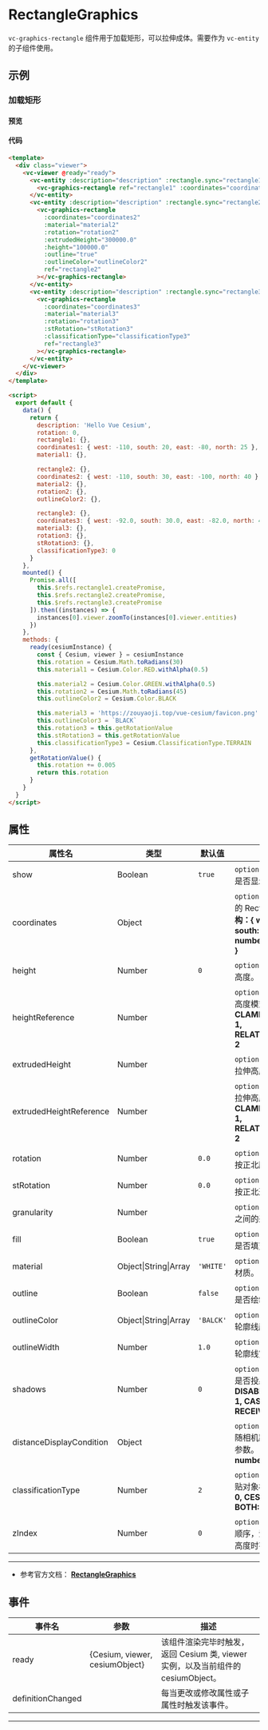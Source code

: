 # RectangleGraphics

`vc-graphics-rectangle` 组件用于加载矩形，可以拉伸成体。需要作为 `vc-entity` 的子组件使用。

## 示例

### 加载矩形

#### 预览

<doc-preview>
  <template>
    <div class="viewer">
      <vc-viewer @ready="ready">
        <vc-entity :description="description" :rectangle.sync="rectangle1">
          <vc-graphics-rectangle ref="rectangle1" :coordinates="coordinates1" :material="material1"></vc-graphics-rectangle>
        </vc-entity>
        <vc-entity :description="description" :rectangle.sync="rectangle2">
          <vc-graphics-rectangle
            :coordinates="coordinates2"
            :material="material2"
            :rotation="rotation2"
            :extrudedHeight="300000.0"
            :height="100000.0"
            :outline="true"
            :outlineColor="outlineColor2"
            ref="rectangle2"
          ></vc-graphics-rectangle>
        </vc-entity>
        <vc-entity :description="description" :rectangle.sync="rectangle3">
          <vc-graphics-rectangle
            :coordinates="coordinates3"
            :material="material3"
            :rotation="rotation3"
            :stRotation="stRotation3"
            :classificationType="classificationType3"
            ref="rectangle3"
          ></vc-graphics-rectangle>
        </vc-entity>
      </vc-viewer>
    </div>
  </template>

  <script>
    export default {
      data() {
        return {
          description: 'Hello Vue Cesium',
          rotation: 0,
          rectangle1: {},
          coordinates1: { west: -110, south: 20, east: -80, north: 25 },
          material1: {},

          rectangle2: {},
          coordinates2: { west: -110, south: 30, east: -100, north: 40 },
          material2: {},
          rotation2: {},
          outlineColor2: {},

          rectangle3: {},
          coordinates3: { west: -92.0, south: 30.0, east: -82.0, north: 40.0 },
          material3: {},
          rotation3: {},
          stRotation3: {},
          classificationType3: 0
        }
      },
      mounted() {
        Promise.all([
          this.$refs.rectangle1.createPromise,
          this.$refs.rectangle2.createPromise,
          this.$refs.rectangle3.createPromise
        ]).then((instances) => {
          instances[0].viewer.zoomTo(instances[0].viewer.entities)
        })
      },
      methods: {
        ready(cesiumInstance) {
          const { Cesium, viewer } = cesiumInstance
          this.rotation = Cesium.Math.toRadians(30)
          this.material1 = Cesium.Color.RED.withAlpha(0.5)

          this.material2 = Cesium.Color.GREEN.withAlpha(0.5)
          this.rotation2 = Cesium.Math.toRadians(45)
          this.outlineColor2 = Cesium.Color.BLACK

          this.material3 = 'https://zouyaoji.top/vue-cesium/favicon.png'
          this.outlineColor3 = `BLACK`
          this.rotation3 = this.getRotationValue
          this.stRotation3 = this.getRotationValue
          this.classificationType3 = Cesium.ClassificationType.TERRAIN
        },
        getRotationValue() {
          this.rotation += 0.005
          return this.rotation
        }
      }
    }
  </script>
</doc-preview>

#### 代码

```html
<template>
  <div class="viewer">
    <vc-viewer @ready="ready">
      <vc-entity :description="description" :rectangle.sync="rectangle1">
        <vc-graphics-rectangle ref="rectangle1" :coordinates="coordinates1" :material="material1"></vc-graphics-rectangle>
      </vc-entity>
      <vc-entity :description="description" :rectangle.sync="rectangle2">
        <vc-graphics-rectangle
          :coordinates="coordinates2"
          :material="material2"
          :rotation="rotation2"
          :extrudedHeight="300000.0"
          :height="100000.0"
          :outline="true"
          :outlineColor="outlineColor2"
          ref="rectangle2"
        ></vc-graphics-rectangle>
      </vc-entity>
      <vc-entity :description="description" :rectangle.sync="rectangle3">
        <vc-graphics-rectangle
          :coordinates="coordinates3"
          :material="material3"
          :rotation="rotation3"
          :stRotation="stRotation3"
          :classificationType="classificationType3"
          ref="rectangle3"
        ></vc-graphics-rectangle>
      </vc-entity>
    </vc-viewer>
  </div>
</template>

<script>
  export default {
    data() {
      return {
        description: 'Hello Vue Cesium',
        rotation: 0,
        rectangle1: {},
        coordinates1: { west: -110, south: 20, east: -80, north: 25 },
        material1: {},

        rectangle2: {},
        coordinates2: { west: -110, south: 30, east: -100, north: 40 },
        material2: {},
        rotation2: {},
        outlineColor2: {},

        rectangle3: {},
        coordinates3: { west: -92.0, south: 30.0, east: -82.0, north: 40.0 },
        material3: {},
        rotation3: {},
        stRotation3: {},
        classificationType3: 0
      }
    },
    mounted() {
      Promise.all([
        this.$refs.rectangle1.createPromise,
        this.$refs.rectangle2.createPromise,
        this.$refs.rectangle3.createPromise
      ]).then((instances) => {
        instances[0].viewer.zoomTo(instances[0].viewer.entities)
      })
    },
    methods: {
      ready(cesiumInstance) {
        const { Cesium, viewer } = cesiumInstance
        this.rotation = Cesium.Math.toRadians(30)
        this.material1 = Cesium.Color.RED.withAlpha(0.5)

        this.material2 = Cesium.Color.GREEN.withAlpha(0.5)
        this.rotation2 = Cesium.Math.toRadians(45)
        this.outlineColor2 = Cesium.Color.BLACK

        this.material3 = 'https://zouyaoji.top/vue-cesium/favicon.png'
        this.outlineColor3 = `BLACK`
        this.rotation3 = this.getRotationValue
        this.stRotation3 = this.getRotationValue
        this.classificationType3 = Cesium.ClassificationType.TERRAIN
      },
      getRotationValue() {
        this.rotation += 0.005
        return this.rotation
      }
    }
  }
</script>
```

## 属性

<!-- prettier-ignore -->
| 属性名 | 类型 | 默认值 | 描述 |
| ------------------------ | ------- | ------- | ------------------------------------------------------------------------------------------------------------------- |
| show | Boolean | `true` | `optional` 指定 rectangle 是否显示。 |
| coordinates | Object | | `optional` 指定 rectangle 的 Rectangle 属性。**结构：{ west: number, south: number, east: number, north: number }** |
| height | Number | `0` | `optional` 指定 rectangle 高度。 |
| heightReference | Number | | `optional` 指定 rectangle 高度模式。**NONE: 0, CLAMP_TO_GROUND: 1, RELATIVE_TO_GROUND: 2** |
| extrudedHeight | Number | | `optional` 指定 rectangle 拉伸高度。 |
| extrudedHeightReference | Number | | `optional` 指定 rectangle 拉伸高度模式。 **NONE: 0, CLAMP_TO_GROUND: 1, RELATIVE_TO_GROUND: 2** |
| rotation | Number | `0.0` | `optional` 指定 rectangle 按正北顺时针的旋转角。 |
| stRotation | Number | `0.0` | `optional` 指定 rectangle 按正北逆时针旋转纹理。 |
| granularity | Number | | `optional` 指定每个经纬度之间的采样粒度。 |
| fill | Boolean | `true` | `optional` 指定 rectangle 是否填充材质。 |
| material | Object\|String\|Array | `'WHITE'` | `optional` 指定 rectangle 材质。 |
| outline | Boolean | `false` | `optional` 指定 rectangle 是否绘制轮廓线。 |
| outlineColor | Object\|String\|Array | `'BALCK'` | `optional` 指定 rectangle 轮廓线颜色。 |
| outlineWidth | Number | `1.0` | `optional` 指定 rectangle 轮廓线宽度。 |
| shadows | Number | `0` | `optional` 指定 rectangle 是否投射或接收阴影。 **DISABLED: 0, ENABLED: 1, CAST_ONLY: 2, RECEIVE_ONLY: 3** |
| distanceDisplayCondition | Object | | `optional` 指定 rectangle 随相机距离改变是否显示参数。 **结构：{ near: number, far: number }** |
| classificationType | Number | `2` | `optional` 指定 rectangle 贴对象模式 。 **TERRAIN: 0, CESIUM_3D_TILE: 1, BOTH: 2** |
| zIndex | Number | `0` | `optional` 指定 rectangle 顺序，没设置高度和拉伸高度时有效。 |

---

- 参考官方文档： **[RectangleGraphics](https://cesium.com/docs/cesiumjs-ref-doc/RectangleGraphics.html)**

## 事件

| 事件名            | 参数                           | 描述                                                                             |
| ----------------- | ------------------------------ | -------------------------------------------------------------------------------- |
| ready             | {Cesium, viewer, cesiumObject} | 该组件渲染完毕时触发，返回 Cesium 类, viewer 实例，以及当前组件的 cesiumObject。 |
| definitionChanged |                                | 每当更改或修改属性或子属性时触发该事件。                                         |

---
